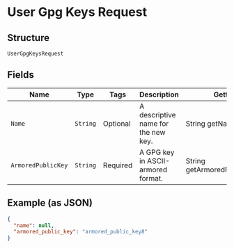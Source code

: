 
# User Gpg Keys Request

## Structure

`UserGpgKeysRequest`

## Fields

| Name | Type | Tags | Description | Getter | Setter |
|  --- | --- | --- | --- | --- | --- |
| `Name` | `String` | Optional | A descriptive name for the new key. | String getName() | setName(String name) |
| `ArmoredPublicKey` | `String` | Required | A GPG key in ASCII-armored format. | String getArmoredPublicKey() | setArmoredPublicKey(String armoredPublicKey) |

## Example (as JSON)

```json
{
  "name": null,
  "armored_public_key": "armored_public_key8"
}
```

